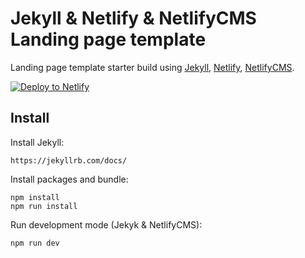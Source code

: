 # Jekyll & Netlify & NetlifyCMS Landing page template

Landing page template starter build using [Jekyll](https://jekyllrb.com/), [Netlify](https://www.netlify.com/), [NetlifyCMS](https://www.netlifycms.org/).

[![Deploy to Netlify](https://www.netlify.com/img/deploy/button.svg)](https://app.netlify.com/start/deploy?repository=https://github.com/MikolajChybowski/jekyll-netlify-netlifycms)

## Install
Install Jekyll:
```
https://jekyllrb.com/docs/
```

Install packages and bundle:
```
npm install
npm run install
```

Run development mode (Jekyk & NetlifyCMS):
```
npm run dev
```
